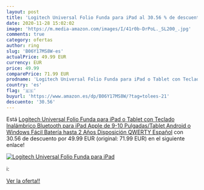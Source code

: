```yaml
---
layout: post
title: 'Logitech Universal Folio Funda para iPad al 30.56 % de descuento'
date: 2020-11-28 15:02:02
image: 'https://m.media-amazon.com/images/I/41r0b-DrPoL._SL200_.jpg'
comments: true
category: ofertas
author: ring
slug: 'B06Y17MS8W-es'
actualPrice: 49.99 EUR
currency: EUR
price: 49.99
comparePrice: 71.99 EUR
prodname: 'Logitech Universal Folio Funda para iPad o Tablet con Teclado Inalámbrico Bluetooth  para iPad Apple de 9-10 Pulgadas/Tablet Android o Windows  Fácil  Batería hasta 2 Años  Disposición QWERTY Español'
country: 'es'
flag: '🇪🇸'
buyurl: 'https://www.amazon.es/dp/B06Y17MS8W/?tag=tolees-21'
descuento: '30.56'
---
```


Está [Logitech Universal Folio Funda para iPad o Tablet con Teclado Inalámbrico Bluetooth  para iPad Apple de 9-10 Pulgadas/Tablet Android o Windows  Fácil  Batería hasta 2 Años  Disposición QWERTY Español](https://www.amazon.es/dp/B06Y17MS8W/?tag=tolees-21) con 30.56 de descuento por 49.99 EUR (original: 71.99 EUR) en el siguiente enlace!

[![Logitech Universal Folio Funda para iPad](https://m.media-amazon.com/images/I/41r0b-DrPoL._SL200_.jpg)](https://www.amazon.es/dp/B06Y17MS8W/?tag=tolees-21)

ℹ️:


[Ver la oferta!!](https://www.amazon.es/dp/B06Y17MS8W/?tag=tolees-21)
